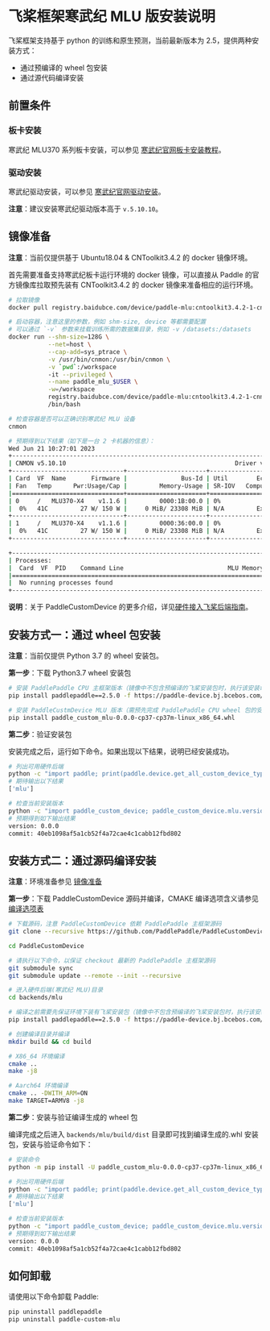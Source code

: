 # 飞桨框架寒武纪 MLU 版安装说明

飞桨框架支持基于 python 的训练和原生预测，当前最新版本为 2.5，提供两种安装方式：

- 通过预编译的 wheel 包安装
- 通过源代码编译安装

## 前置条件

### 板卡安装

寒武纪 MLU370 系列板卡安装，可以参见 [寒武纪官网板卡安装教程](https://developer.cambricon.com/index/curriculum/details/id/38/classid/7.html)。

### 驱动安装

寒武纪驱动安装，可以参见 [寒武纪官网驱动安装](https://www.cambricon.com/docs/sdk_1.12.0/driver_5.10.10/user_guide_5.10.10/index.html)。

**注意**：建议安装寒武纪驱动版本高于 `v.5.10.10`。


## 镜像准备

**注意**：当前仅提供基于 Ubuntu18.04 & CNToolkit3.4.2 的 docker 镜像环境。

首先需要准备支持寒武纪板卡运行环境的 docker 镜像，可以直接从 Paddle 的官方镜像库拉取预先装有 CNToolkit3.4.2 的 docker 镜像来准备相应的运行环境。

```bash
# 拉取镜像
docker pull registry.baidubce.com/device/paddle-mlu:cntoolkit3.4.2-1-cnnl1.17.0-1-gcc82

# 启动容器，注意这里的参数，例如 shm-size, device 等都需要配置
# 可以通过 `-v` 参数来挂载训练所需的数据集目录，例如 -v /datasets:/datasets
docker run --shm-size=128G \
           --net=host \
           --cap-add=sys_ptrace \
           -v /usr/bin/cnmon:/usr/bin/cnmon \
           -v `pwd`:/workspace
           -it --privileged \
           --name paddle_mlu_$USER \
           -w=/workspace
           registry.baidubce.com/device/paddle-mlu:cntoolkit3.4.2-1-cnnl1.17.0-1-gcc82 \
           /bin/bash

# 检查容器是否可以正确识别寒武纪 MLU 设备
cnmon

# 预期得到以下结果（如下是一台 2 卡机器的信息）：
Wed Jun 21 10:27:01 2023
+------------------------------------------------------------------------------+
| CNMON v5.10.10                                               Driver v5.10.10 |
+-------------------------------+----------------------+-----------------------+
| Card  VF  Name       Firmware |               Bus-Id | Util        Ecc-Error |
| Fan   Temp      Pwr:Usage/Cap |         Memory-Usage | SR-IOV   Compute-Mode |
|===============================+======================+=======================|
| 0     /   MLU370-X4    v1.1.6 |         0000:1B:00.0 | 0%                N/A |
|  0%   41C         27 W/ 150 W |     0 MiB/ 23308 MiB | N/A         Exclusive |
+-------------------------------+----------------------+-----------------------+
| 1     /   MLU370-X4    v1.1.6 |         0000:36:00.0 | 0%               N/A  |
|  0%   41C         27 W/ 150 W |     0 MiB/ 23308 MiB | N/A         Exclusive |
+-------------------------------+----------------------+-----------------------+

+------------------------------------------------------------------------------+
| Processes:                                                                   |
|  Card  VF  PID    Command Line                             MLU Memory Usage  |
|==============================================================================|
|  No running processes found                                                  |
+------------------------------------------------------------------------------+
```
**说明**：关于 PaddleCustomDevice 的更多介绍，详见[硬件接入飞桨后端指南](https://www.paddlepaddle.org.cn/documentation/docs/zh/develop/dev_guides/custom_device_docs/index_cn.html)。

## 安装方式一：通过 wheel 包安装

**注意**：当前仅提供 Python 3.7 的 wheel 安装包。

**第一步**：下载 Python3.7 wheel 安装包

```bash
# 安装 PaddlePaddle CPU 主框架版本（镜像中不包含预编译的飞桨安装包时，执行该安装命令）
pip install paddlepaddle==2.5.0 -f https://paddle-device.bj.bcebos.com/2.5.0/cpu/paddlepaddle-2.5.0-cp37-cp37m-linux_x86_64.whl

# 安装 PaddleCustmDevice MLU 版本（需预先完成 PaddlePaddle CPU wheel 包的安装）
pip install paddle_custom_mlu-0.0.0-cp37-cp37m-linux_x86_64.whl
```

**第二步**：验证安装包

安装完成之后，运行如下命令。如果出现以下结果，说明已经安装成功。

```bash
# 列出可用硬件后端
python -c "import paddle; print(paddle.device.get_all_custom_device_type())"
# 期待输出以下结果
['mlu']

# 检查当前安装版本
python -c "import paddle_custom_device; paddle_custom_device.mlu.version()"
# 预期得到如下输出结果
version: 0.0.0
commit: 40eb1098af5a1cb52f4a72cae4c1cabb12fbd802
```

## 安装方式二：通过源码编译安装

**注意**：环境准备参见 [镜像准备](./paddle_install_cn.md#jingxiangzhunbei)

**第一步**：下载 PaddleCustomDevice 源码并编译，CMAKE 编译选项含义请参见 [编译选项表](https://www.paddlepaddle.org.cn/documentation/docs/zh/develop/install/Tables.html#Compile)

```bash
# 下载源码，注意 PaddleCustomDevice 依赖 PaddlePaddle 主框架源码
git clone --recursive https://github.com/PaddlePaddle/PaddleCustomDevice -b release/2.5

cd PaddleCustomDevice

# 请执行以下命令，以保证 checkout 最新的 PaddlePaddle 主框架源码
git submodule sync
git submodule update --remote --init --recursive

# 进入硬件后端(寒武纪 MLU)目录
cd backends/mlu

# 编译之前需要先保证环境下装有飞桨安装包（镜像中不包含预编译的飞桨安装包时，执行该安装命令）
pip install paddlepaddle==2.5.0 -f https://paddle-device.bj.bcebos.com/2.5.0/cpu/paddlepaddle-2.5.0-cp37-cp37m-linux_x86_64.whl

# 创建编译目录并编译
mkdir build && cd build

# X86_64 环境编译
cmake ..
make -j8

# Aarch64 环境编译
cmake .. -DWITH_ARM=ON
make TARGET=ARMV8 -j8
```

**第二步**：安装与验证编译生成的 wheel 包

编译完成之后进入 `backends/mlu/build/dist` 目录即可找到编译生成的.whl 安装包，安装与验证命令如下：

```bash
# 安装命令
python -m pip install -U paddle_custom_mlu-0.0.0-cp37-cp37m-linux_x86_64.whl

# 列出可用硬件后端
python -c "import paddle; print(paddle.device.get_all_custom_device_type())"
# 期待输出以下结果
['mlu']

# 检查当前安装版本
python -c "import paddle_custom_device; paddle_custom_device.mlu.version()"
# 预期得到如下输出结果
version: 0.0.0
commit: 40eb1098af5a1cb52f4a72cae4c1cabb12fbd802
```

## 如何卸载

请使用以下命令卸载 Paddle:

```bash
pip uninstall paddlepaddle
pip uninstall paddle-custom-mlu
```
